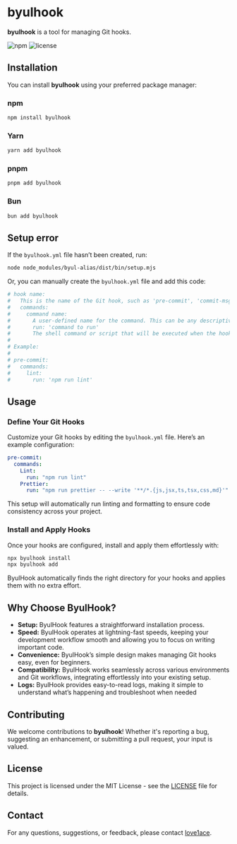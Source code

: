# byulhook

**byulhook** is a tool for managing Git hooks.

![npm](https://img.shields.io/npm/v/byulhook)
![license](https://img.shields.io/npm/l/byulhook)

## Installation

You can install **byulhook** using your preferred package manager:

### npm

```bash
npm install byulhook
```

### Yarn

```bash
yarn add byulhook
```

### pnpm

```bash
pnpm add byulhook
```

### Bun

```bash
bun add byulhook
```
## Setup error
If the `byulhook.yml` file hasn’t been created, run:
```bash
node node_modules/byul-alias/dist/bin/setup.mjs
```
Or, you can manually create the `byulhook.yml` file and add this code:

```yaml
# hook name:
#   This is the name of the Git hook, such as 'pre-commit', 'commit-msg', etc.
#   commands:
#     command name:
#       A user-defined name for the command. This can be any descriptive name you choose.
#       run: 'command to run'
#       The shell command or script that will be executed when the hook is triggered.
#
# Example:
#
# pre-commit:
#   commands:
#     lint:
#       run: 'npm run lint'
```
## Usage

### Define Your Git Hooks

Customize your Git hooks by editing the `byulhook.yml` file. Here’s an example configuration:

```yaml
pre-commit:
  commands:
    Lint:
      run: "npm run lint"
    Prettier:
      run: "npm run prettier -- --write '**/*.{js,jsx,ts,tsx,css,md}'"
```

This setup will automatically run linting and formatting to ensure code consistency across your project.

### Install and Apply Hooks

Once your hooks are configured, install and apply them effortlessly with:

```bash
npx byulhook install
npx byulhook add
```

ByulHook automatically finds the right directory for your hooks and applies them with no extra effort.

## Why Choose ByulHook?

- **Setup:** ByulHook features a straightforward installation process.
- **Speed:** ByulHook operates at lightning-fast speeds, keeping your development workflow smooth and allowing you to focus on writing important code.
- **Convenience:** ByulHook’s simple design makes managing Git hooks easy, even for beginners.
- **Compatibility:** ByulHook works seamlessly across various environments and Git workflows, integrating effortlessly into your existing setup.
- **Logs:** ByulHook provides easy-to-read logs, making it simple to understand what’s happening and troubleshoot when needed

## Contributing

We welcome contributions to **byulhook**! Whether it's reporting a bug, suggesting an enhancement, or submitting a pull request, your input is valued.

## License

This project is licensed under the MIT License - see the [LICENSE](LICENSE) file for details.

## Contact

For any questions, suggestions, or feedback, please contact [love1ace](mailto:lovelacedud@gmail.com).

